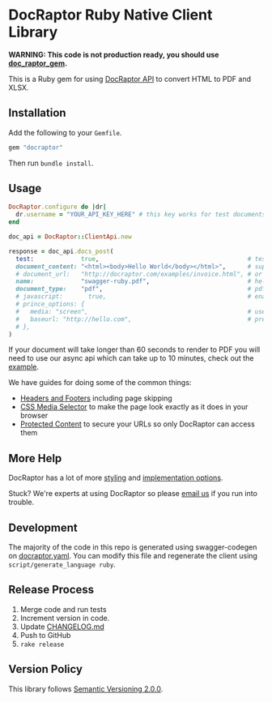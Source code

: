 # DocRaptor Ruby Native Client Library

**WARNING: This code is not production ready, you should use [doc_raptor_gem](https://github.com/expectedbehavior/doc_raptor_gem).**

This is a Ruby gem for using [DocRaptor API](http://docraptor.com/documentation) to convert HTML to PDF and XLSX.

## Installation

Add the following to your `Gemfile`.

```ruby
gem "docraptor"
```

Then run `bundle install`.

## Usage

```ruby
DocRaptor.configure do |dr|
  dr.username = "YOUR_API_KEY_HERE" # this key works for test documents
end

doc_api = DocRaptor::ClientApi.new

response = doc_api.docs_post(
  test:             true,                                         # test documents are free but watermarked
  document_content: "<html><body>Hello World</body></html>",      # supply content directly
  # document_url:   "http://docraptor.com/examples/invoice.html", # or use a url
  name:             "swagger-ruby.pdf",                           # help you find a document later
  document_type:    "pdf",                                        # pdf or xls or xlsx
  # javascript:       true,                                       # enable JavaScript processing
  # prince_options: {
  #   media: "screen",                                            # use screen styles instead of print styles
  #   baseurl: "http://hello.com",                                # pretend URL when using document_content
  # },
)
```

If your document will take longer than 60 seconds to render to PDF you will need to use our async api which can take up to 10 minutes, check out the [example](example/async.rb).


We have guides for doing some of the common things:
* [Headers and Footers]() including page skipping
* [CSS Media Selector]() to make the page look exactly as it does in your browser
* [Protected Content]() to secure your URLs so only DocRaptor can access them

## More Help

DocRaptor has a lot of more [styling](https://docraptor.com/documentation#styling) and [implementation options](https://docraptor.com/documentation#api_url).

Stuck? We're experts at using DocRaptor so please [email us](mailto:support@docraptor.com) if you run into trouble.


## Development

The majority of the code in this repo is generated using swagger-codegen on [docraptor.yaml](docraptor.yaml). You can modify this file and regenerate the client using `script/generate_language ruby`.

## Release Process

1. Merge code and run tests
2. Increment version in code.
3. Update [CHANGELOG.md](CHANGELOG.md)
4. Push to GitHub
5. `rake release`

## Version Policy

This library follows [Semantic Versioning 2.0.0](http://semver.org).
